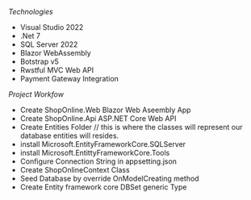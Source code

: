 *Technologies*
- Visual Studio 2022
- .Net 7
- SQL Server 2022
- Blazor WebAssembly
- Botstrap v5
- Rwstful MVC Web API
- Payment Gateway Integration

*Project Workfow*
- Create ShopOnline.Web Blazor Web Aseembly App
- Create ShopOnline.Api ASP.NET Core Web API 
- Create Entities Folder // this is where the classes will represent our database entities will resides.
- install Microsoft.EntityFrameworkCore.SQLServer
- install Microsoft.EntittyFrameworkCore.Tools
- Configure Connection String in appsetting.json
- Create ShopOnlineContext Class
- Seed Database by override OnModelCreating method
- Create Entity framework core DBSet generic Type
